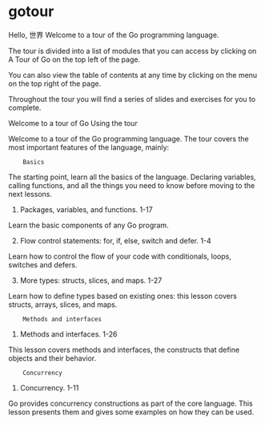 # gotour

Hello, 世界
Welcome to a tour of the Go programming language.

The tour is divided into a list of modules that you can access by clicking on A Tour of Go on the top left of the page.

You can also view the table of contents at any time by clicking on the menu on the top right of the page.

Throughout the tour you will find a series of slides and exercises for you to complete.

Welcome to a tour of Go
Using the tour

Welcome to a tour of the Go programming language. The tour covers the most important features of the language, mainly:

        Basics

The starting point, learn all the basics of the language.
Declaring variables, calling functions, and all the things you need to know before moving to the next lessons.

1) Packages, variables, and functions. 1-17

Learn the basic components of any Go program.

2) Flow control statements: for, if, else, switch and defer. 1-4

Learn how to control the flow of your code with conditionals, loops, switches and defers.


3) More types: structs, slices, and maps. 1-27

Learn how to define types based on existing ones: this lesson covers structs, arrays, slices, and maps.


        
        Methods and interfaces
1) Methods and interfaces. 1-26

This lesson covers methods and interfaces, the constructs that define objects and their behavior.

        
        Concurrency
1) Concurrency. 1-11

Go provides concurrency constructions as part of the core language. 
This lesson presents them and gives some examples on how they can be used.

